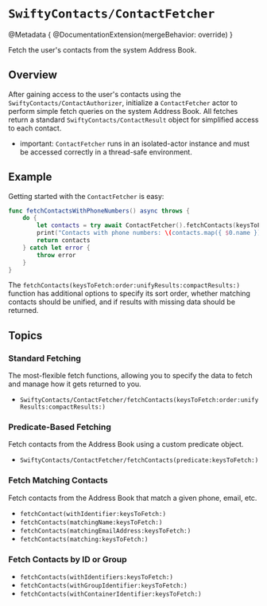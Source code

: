 # ``SwiftyContacts/ContactFetcher``
@Metadata {
    @DocumentationExtension(mergeBehavior: override)
}

Fetch the user's contacts from the system Address Book.

## Overview

After gaining access to the user's contacts using the ``SwiftyContacts/ContactAuthorizer``, initialize a `ContactFetcher` actor to perform simple fetch queries on the system Address Book. All fetches return a standard ``SwiftyContacts/ContactResult`` object for simplified access to each contact.

- important: `ContactFetcher` runs in an isolated-actor instance and must be accessed correctly in a thread-safe environment.

## Example
Getting started with the `ContactFetcher` is easy:

```swift
func fetchContactsWithPhoneNumbers() async throws {
    do {
        let contacts = try await ContactFetcher().fetchContacts(keysToFetch: [.phone])
        print("Contacts with phone numbers: \(contacts.map({ $0.name }))")
        return contacts
    } catch let error {
        throw error
    }
}
```

The ``fetchContacts(keysToFetch:order:unifyResults:compactResults:)`` function has additional options to specify its sort order, whether matching contacts should be unified, and if results with missing data should be returned.

## Topics

### Standard Fetching
The most-flexible fetch functions, allowing you to specify the data to fetch and manage how it gets returned to you.

- ``SwiftyContacts/ContactFetcher/fetchContacts(keysToFetch:order:unifyResults:compactResults:)``

### Predicate-Based Fetching
Fetch contacts from the Address Book using a custom predicate object.

- ``SwiftyContacts/ContactFetcher/fetchContacts(predicate:keysToFetch:)``

### Fetch Matching Contacts
Fetch contacts from the Address Book that match a given phone, email, etc.

- ``fetchContact(withIdentifier:keysToFetch:)``
- ``fetchContacts(matchingName:keysToFetch:)``
- ``fetchContacts(matchingEmailAddress:keysToFetch:)``
- ``fetchContacts(matching:keysToFetch:)``

### Fetch Contacts by ID or Group

- ``fetchContacts(withIdentifiers:keysToFetch:)``
- ``fetchContacts(withGroupIdentifier:keysToFetch:)``
- ``fetchContacts(withContainerIdentifier:keysToFetch:)``
